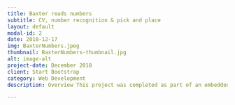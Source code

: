 ```yaml
---
title: Baxter reads numbers
subtitle: CV, number recognition & pick and place
layout: default
modal-id: 2
date: 2018-12-17
img: BaxterNumbers.jpeg
thumbnail: BaxterNumbers-thumbnail.jpg
alt: image-alt
project-date: December 2018
client: Start Bootstrap
category: Web Development
description: Overview This project was completed as part of an embedded systems course at Northwestern University. In this project computer vision and machine learning were used witha  baxter robot in order to get baxter to pick up a desired box with a hand written number on it. <br><br><h3>Computer vision</h3> In order to have baxter recognise the numbers some computer vision was required. thi sinvolved using a USB camera and openCv to isolate the numbers from the frame and then convert them to a the MNIST number format (Black background, white number, 28x28 pixels) that the machine learning algorithms were trained on. <br><br> <h3>Machine learning</h3> Multiple machine learning techniques were used for the classification of the numbers. These included Convolutional neural networks, k-nearest neighbours and combinational one vs all linear classifiers. These algorithms were written from scratch with the exception of the convolutional neural network which was created using Keras. <br><br> <h3>Baxter and ROS</h3> This project involved using a Baxter robot made by Rethink robotics. Interfacing with baxter as well as the USB camera were done using ROS. Ros was also used for all of the data transfer between various subsystems that were required to get this project to work. <br> <br> To see more you can visit <a href="https://github.com/sohn21c/BaxterReadsNumbers">Baxter reads numbers</a>

---
```

